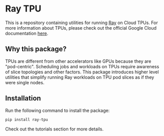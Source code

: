 # Ray TPU

This is a repository containing utilities for running [Ray](https://www.ray.io/)
on Cloud TPUs. For more information about TPUs, please check out the official
Google Cloud documentation [here](https://cloud.google.com/tpu).

## Why this package?

TPUs are different from other accelerators like GPUs because they are
"pod-centric". Scheduling jobs and workloads on TPUs require awareness of slice
topologies and other factors. This package introduces higher level utilities
that simplify running Ray workloads on TPU pod slices as if they were single
nodes.

## Installation

Run the following command to install the package:
```
pip install ray-tpu
```

Check out the tutorials section for more details.
